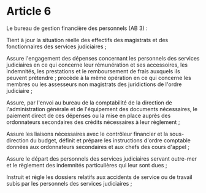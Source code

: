 # Article 6

Le bureau de gestion financière des personnels (AB 3) :

Tient à jour la situation réelle des effectifs des magistrats et des fonctionnaires des services judiciaires ;

Assure l'engagement des dépenses concernant les personnels des services judiciaires en ce qui concerne leur rémunération et ses accessoires, les indemnités, les prestations et le remboursement de frais auxquels ils peuvent prétendre ; procède à la même opération en ce qui concerne les membres ou les assesseurs non magistrats des juridictions de l'ordre judiciaire ;

Assure, par l'envoi au bureau de la comptabilité de la direction de l'administration générale et de l'équipement des documents nécessaires, le paiement direct de ces dépenses ou la mise en place auprès des ordonnateurs secondaires des crédits nécessaires à leur règlement ;

Assure les liaisons nécessaires avec le contrôleur financier et la sous-direction du budget, définit et prépare les instructions d'ordre comptable données aux ordonnateurs secondaires et aux chefs des cours d'appel ;

Assure le départ des personnels des services judiciaires servant outre-mer et le règlement des indemnités particulières qui leur sont dues ;

Instruit et règle les dossiers relatifs aux accidents de service ou de travail subis par les personnels des services judiciaires ;
